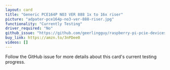 ```yaml
---
layout: card
title: "Generic PCE164P NO3 VER 888 1x to 16x riser"
picture: "adpater-pce164p-no3-ver-888-riser.jpg"
functionality: "Currently Testing"
driver_required: "No"
github_issue: "https://github.com/geerlingguy/raspberry-pi-pcie-devices/issues/14"
buy_link: https://amzn.to/3nPDee0
videos: []
---
```

Follow the GitHub issue for more details about this card's current testing progress.
